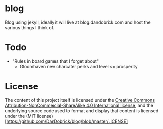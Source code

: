 # blog
Blog using jekyll, ideally it will live at blog.dandobrick.com and host the various things I think of.

# Todo
- "Rules in board games that I forget about"
  - Gloomhaven new charcater perks and level <= prosperity

# License
The content of this project itself is licensed under the [Creative Commons Attribution-NonCommercial-ShareAlike 4.0 International license](https://creativecommons.org/licenses/by-nc-sa/4.0/legalcode), and the underlying source code used to format and display that content is licensed under the (MIT license)[https://github.com/DanDobrick/blog/blob/master/LICENSE]
